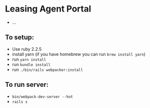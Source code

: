# Leasing Agent Portal
* ...

## To setup:
* Use ruby 2.2.5
* install yarn (if you have homebrew you can run `brew install yarn`)
* run `yarn install`
* run `bundle install`
* run `./bin/rails webpacker:install`

## To run server:
* `bin/webpack-dev-server --hot`
* `rails s`
